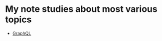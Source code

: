 # My note studies about most various topics #

  - [GraphQL](https://github.com/zanchettouw/notes/tree/master/graphql)
